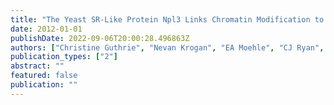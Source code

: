 ```yaml
---
title: "The Yeast SR-Like Protein Npl3 Links Chromatin Modification to mRNA Processing"
date: 2012-01-01
publishDate: 2022-09-06T20:00:28.496863Z
authors: ["Christine Guthrie", "Nevan Krogan", "EA Moehle", "CJ Ryan", "NJ Krogan", "TL Kress"]
publication_types: ["2"]
abstract: ""
featured: false
publication: ""
---
```


